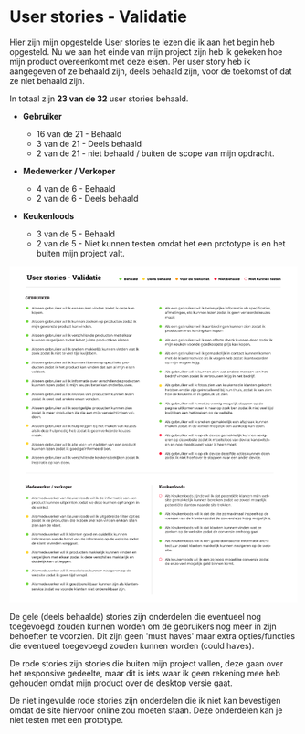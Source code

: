 # User stories - Validatie

Hier zijn mijn opgestelde User stories te lezen die ik aan het begin heb opgesteld. Nu we aan het einde van mijn project zijn heb ik gekeken hoe mijn product overeenkomt met deze eisen. Per user story heb ik aangegeven of ze behaald zijn, deels behaald zijn, voor de toekomst of dat ze niet behaald zijn. 

In totaal zijn **23 van de 32** user stories behaald.

* **Gebruiker**

  * 16 van de 21 - Behaald
  * 3 van de 21 - Deels behaald
  * 2 van de 21 - niet behaald / buiten de scope van mijn opdracht.

* **Medewerker / Verkoper**

  * 4 van de 6 - Behaald
  * 2 van de 6 - Deels behaald

* **Keukenloods**
  * 3 van de 5 - Behaald
  * 2 van de 5 - Niet kunnen testen omdat het een prototype is en het buiten mijn project valt.

![User stories - validatie](../.gitbook/assets/user-stories-validatie-02.png)

De gele \(deels behaalde\) stories zijn onderdelen die eventueel nog toegevoegd zouden kunnen worden om de gebruikers nog meer in zijn behoeften te voorzien. Dit zijn geen 'must haves' maar extra opties/functies die eventueel toegevoegd zouden kunnen worden \(could haves\).

De rode stories zijn stories die buiten mijn project vallen, deze gaan over het responsive gedeelte, maar dit is iets waar ik geen rekening mee heb gehouden omdat mijn product over de desktop versie gaat.

De niet ingevulde rode stories zijn onderdelen die ik niet kan bevestigen omdat de site hiervoor online zou moeten staan. Deze onderdelen kan je niet testen met een prototype.

